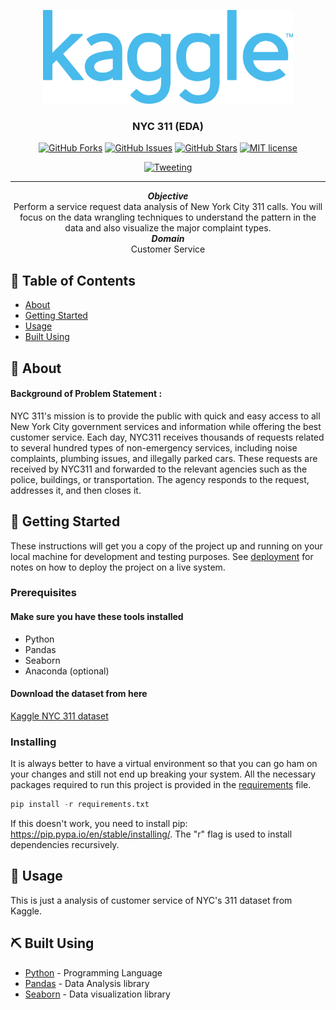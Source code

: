 <p align="center">
  <a href="https://www.kaggle.com/" rel="noopener">
 <img width="400px" height="150px" src="./kaggle-logo.png" alt="NYC-311"></a>
</p>

<h3 align="center">NYC 311 (EDA)</h3>

<div align="center">

[![GitHub Forks](https://img.shields.io/github/forks/vigneshmanikandan97/nyc-311)](https://github.com/vigneshmanikandan97/nyc-311/network/members)
[![GitHub Issues](https://img.shields.io/github/issues/vigneshmanikandan97/nyc-311)](https://github.com/vigneshmanikandan97/nyc-311/issues)
[![GitHub Stars](https://img.shields.io/github/stars/vigneshmanikandan97/nyc-311)](https://github.com/vigneshmanikandan97/nyc-311/stargazers)
[![MIT license](https://img.shields.io/badge/License-MIT-blue.svg)](https://lbesson.mit-license.org/)

[![Tweeting](https://img.shields.io/twitter/url?style=social&url=https%3A%2F%2Fwww.twitter.com%2Fv_gn_sh)](https://www.twitter.com/v_gn_sh)


</div>

---

<p align="center">
<strong><i>Objective</i></strong><br>
Perform a service request data analysis of New York City 311 calls. You will focus on the data wrangling techniques to understand the pattern in the data and also visualize the major complaint types.<br> 
<strong><i>Domain</i></strong><br>Customer Service
</p>

## 📝 Table of Contents

- [About](#about)
- [Getting Started](#getting_started)
- [Usage](#usage)
- [Built Using](#built_using)

## 🧐 About <a name = "about"></a>

#### Background of Problem Statement :

NYC 311's mission is to provide the public with quick and easy access to all New York City government services and information while offering the best customer service. Each day, NYC311 receives thousands of requests related to several hundred types of non-emergency services, including noise complaints, plumbing issues, and illegally parked cars. These requests are received by NYC311 and forwarded to the relevant agencies such as the police, buildings, or transportation. The agency responds to the request, addresses it, and then closes it.

## 🏁 Getting Started <a name = "getting_started"></a>

These instructions will get you a copy of the project up and running on your local machine for development and testing purposes. See [deployment](#deployment) for notes on how to deploy the project on a live system.

### Prerequisites

#### Make sure you have these tools installed

- Python
- Pandas
- Seaborn
- Anaconda (optional)

#### Download the dataset from here

[Kaggle NYC 311 dataset](https://www.kaggle.com/pablomonleon/311-service-requests-nyc)

### Installing

It is always better to have a virtual environment so that you can go ham on your changes and still not end up breaking your system. All the necessary packages required to run this project is provided in the [requirements](/requirements.txt) file.

```python
pip install -r requirements.txt
```

If this doesn't work, you need to install pip: <https://pip.pypa.io/en/stable/installing/>.
The "r" flag is used to install dependencies recursively.

## 🎈 Usage <a name="usage"></a>

This is just a analysis of customer service of NYC's 311 dataset from Kaggle.

## ⛏️ Built Using <a name = "built_using"></a>

- [Python](https://www.python.org) - Programming Language
- [Pandas](https://pandas.pydata.org/) - Data Analysis library
- [Seaborn](https://seaborn.pydata.org/) - Data visualization library
